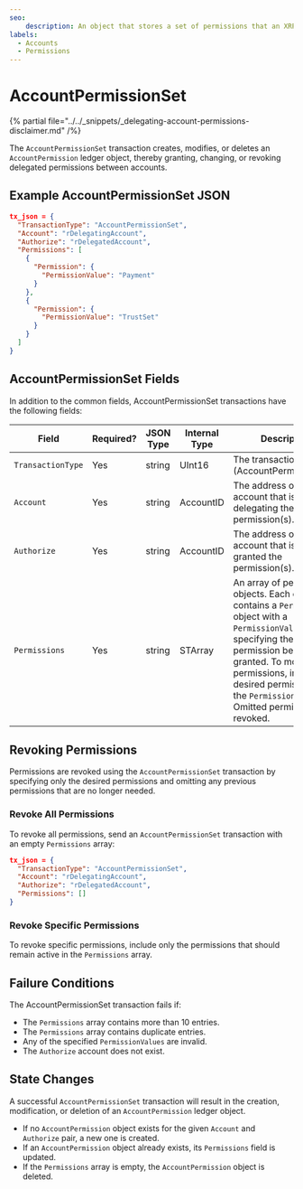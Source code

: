 ```yaml
---
seo:
    description: An object that stores a set of permissions that an XRPL account delegates to another account.
labels:
  - Accounts
  - Permissions
---
```


# AccountPermissionSet 

{% partial file="../../_snippets/_delegating-account-permissions-disclaimer.md" /%}

The `AccountPermissionSet` transaction creates, modifies, or deletes an `AccountPermission` ledger object, thereby granting, changing, or revoking delegated permissions between accounts.

## Example AccountPermissionSet JSON

```json
tx_json = { 
  "TransactionType": "AccountPermissionSet",
  "Account": "rDelegatingAccount",
  "Authorize": "rDelegatedAccount",
  "Permissions": [
    {
      "Permission": {
        "PermissionValue": "Payment"
      }
    },
    {
      "Permission": {
        "PermissionValue": "TrustSet"
      }
    }
  ]
}
```
## AccountPermissionSet Fields

In addition to the common fields, AccountPermissionSet transactions have the following fields:

| Field | Required? | JSON Type | Internal Type | Description |
|-------|-----------|-----------|---------------|-------------|
| `TransactionType` | Yes | string | UInt16         | The transaction type (AccountPermissionSet). |
| `Account` | Yes | string | AccountID       | The address of the account that is delegating the permission(s). |
| `Authorize`| Yes | string | AccountID | The address of the account that is being granted the permission(s).
| `Permissions` | Yes | string | STArray | An array of permission objects. Each object contains a `Permission` object with a `PermissionValue` field specifying the permission being granted. To modify permissions, include all desired permissions in the `Permissions` array. Omitted permissions are revoked. |


## Revoking Permissions

Permissions are revoked using the `AccountPermissionSet` transaction by specifying only the desired permissions and omitting any previous permissions that are no longer needed.

### Revoke All Permissions

To revoke all permissions, send an `AccountPermissionSet` transaction with an empty `Permissions` array:

```json
tx_json = {
  "TransactionType": "AccountPermissionSet",
  "Account": "rDelegatingAccount",
  "Authorize": "rDelegatedAccount",
  "Permissions": []
}
```

### Revoke Specific Permissions 

To revoke specific permissions, include only the permissions that should remain active in the `Permissions` array.


## Failure Conditions

The AccountPermissionSet transaction fails if:

- The `Permissions` array contains more than 10 entries.
- The `Permissions` array contains duplicate entries.
- Any of the specified `PermissionValues` are invalid.
- The `Authorize` account does not exist.


## State Changes

A successful `AccountPermissionSet` transaction will result in the creation, modification, or deletion of an `AccountPermission` ledger object.

- If no `AccountPermission` object exists for the given `Account` and `Authorize` pair, a new one is created.
- If an `AccountPermission` object already exists, its `Permissions` field is updated.
- If the `Permissions` array is empty, the `AccountPermission` object is deleted.